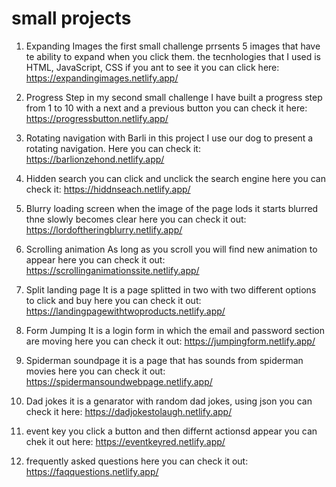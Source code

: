 # small projects

1. Expanding Images
the first small challenge prrsents 5 images that have te ability to expand when you click them.
the tecnhologies that I used is HTML, JavaScript, CSS
if you ant to see it you can click here: https://expandingimages.netlify.app/

2. Progress Step
in my second small challenge I have built a progress step from 1 to 10 with a next and a previous button
you can check it here: https://progressbutton.netlify.app/

3. Rotating navigation with Barli
in this project I use our dog to present a rotating navigation.
Here you can check it: https://barlionzehond.netlify.app/

4. Hidden search
you can click and unclick the search engine
here you can check it: https://hiddnseach.netlify.app/

5. Blurry loading screen
when the image of the page lods it starts blurred thne slowly becomes clear
here you can check it out: https://lordoftheringblurry.netlify.app/

6. Scrolling animation
As long as you scroll you will find new animation to appear
here you can check it out: https://scrollinganimationssite.netlify.app/

7. Split landing page
It is a page splitted in two with two different options to click and buy
here you can check it out: https://landingpagewithtwoproducts.netlify.app/

8. Form Jumping
It is a login form in which the email and password section are moving
here you can check it out: https://jumpingform.netlify.app/

9. Spiderman soundpage
it is a page that has sounds from spiderman movies
here you can check it out: https://spidermansoundwebpage.netlify.app/

10. Dad jokes
it is a genarator with random dad jokes, using json
you can check it here: https://dadjokestolaugh.netlify.app/

11. event key
you click a button and then differnt actionsd appear
you can chek it out here: https://eventkeyred.netlify.app/

12. frequently asked questions
here you can check it out: https://faqquestions.netlify.app/
